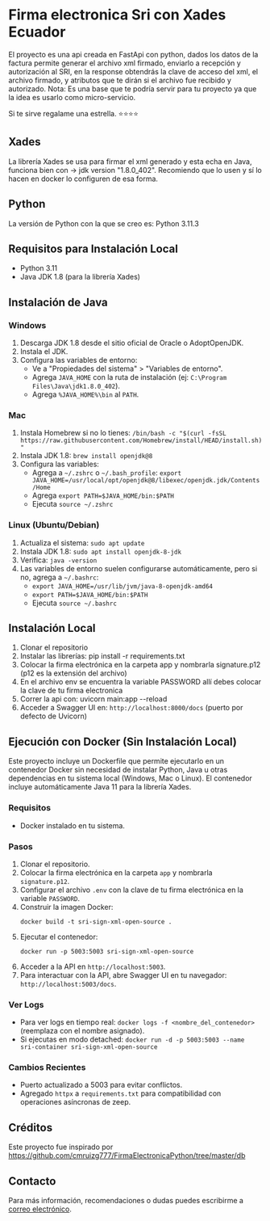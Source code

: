 # Firma electronica Sri con Xades Ecuador

El proyecto es una api creada en FastApi con python, dados los datos de la factura permite generar el archivo xml firmado, enviarlo a recepción y autorización al SRI, en la response obtendrás la clave de acceso del xml, el archivo firmado, y atributos que te dirán si el archivo fue recibido y autorizado. Nota: Es una base que te podría servir para tu proyecto ya que la idea es usarlo como micro-servicio.

Si te sirve regalame una estrella. ⭐️⭐️⭐️⭐️

## Xades
La librería Xades se usa para firmar el xml generado y esta echa en Java, funciona bien con -> jdk version "1.8.0_402". Recomiendo que lo usen y sí lo hacen en docker lo configuren de esa forma.

## Python
La versión de Python con la que se creo es: Python 3.11.3

## Requisitos para Instalación Local

- Python 3.11
- Java JDK 1.8 (para la librería Xades)

## Instalación de Java

### Windows
1. Descarga JDK 1.8 desde el sitio oficial de Oracle o AdoptOpenJDK.
2. Instala el JDK.
3. Configura las variables de entorno:
   - Ve a "Propiedades del sistema" > "Variables de entorno".
   - Agrega `JAVA_HOME` con la ruta de instalación (ej: `C:\Program Files\Java\jdk1.8.0_402`).
   - Agrega `%JAVA_HOME%\bin` al `PATH`.

### Mac
1. Instala Homebrew si no lo tienes: `/bin/bash -c "$(curl -fsSL https://raw.githubusercontent.com/Homebrew/install/HEAD/install.sh)"`
2. Instala JDK 1.8: `brew install openjdk@8`
3. Configura las variables:
   - Agrega a `~/.zshrc` o `~/.bash_profile`: `export JAVA_HOME=/usr/local/opt/openjdk@8/libexec/openjdk.jdk/Contents/Home`
   - Agrega `export PATH=$JAVA_HOME/bin:$PATH`
   - Ejecuta `source ~/.zshrc`

### Linux (Ubuntu/Debian)
1. Actualiza el sistema: `sudo apt update`
2. Instala JDK 1.8: `sudo apt install openjdk-8-jdk`
3. Verifica: `java -version`
4. Las variables de entorno suelen configurarse automáticamente, pero si no, agrega a `~/.bashrc`:
   - `export JAVA_HOME=/usr/lib/jvm/java-8-openjdk-amd64`
   - `export PATH=$JAVA_HOME/bin:$PATH`
   - Ejecuta `source ~/.bashrc`

## Instalación Local

1. Clonar el repositorio
2. Instalar las librerías: pip install -r requirements.txt
3. Colocar la firma electrónica en la carpeta app y nombrarla signature.p12 (p12 es la extensión del archivo)
4. En el archivo env se encuentra la variable PASSWORD allí debes colocar la clave de tu firma electronica
5. Correr la api con: uvicorn main:app --reload
6. Acceder a Swagger UI en: `http://localhost:8000/docs` (puerto por defecto de Uvicorn)

## Ejecución con Docker (Sin Instalación Local)

Este proyecto incluye un Dockerfile que permite ejecutarlo en un contenedor Docker sin necesidad de instalar Python, Java u otras dependencias en tu sistema local (Windows, Mac o Linux). El contenedor incluye automáticamente Java 11 para la librería Xades.

### Requisitos
- Docker instalado en tu sistema.

### Pasos
1. Clonar el repositorio.
2. Colocar la firma electrónica en la carpeta `app` y nombrarla `signature.p12`.
3. Configurar el archivo `.env` con la clave de tu firma electrónica en la variable `PASSWORD`.
4. Construir la imagen Docker:
   ```
   docker build -t sri-sign-xml-open-source .
   ```
5. Ejecutar el contenedor:
   ```
   docker run -p 5003:5003 sri-sign-xml-open-source
   ```
6. Acceder a la API en `http://localhost:5003`.
7. Para interactuar con la API, abre Swagger UI en tu navegador: `http://localhost:5003/docs`.

### Ver Logs
- Para ver logs en tiempo real: `docker logs -f <nombre_del_contenedor>` (reemplaza con el nombre asignado).
- Si ejecutas en modo detached: `docker run -d -p 5003:5003 --name sri-container sri-sign-xml-open-source`

### Cambios Recientes
- Puerto actualizado a 5003 para evitar conflictos.
- Agregado `httpx` a `requirements.txt` para compatibilidad con operaciones asíncronas de zeep.

## Créditos

Este proyecto fue inspirado por https://github.com/cmruizg777/FirmaElectronicaPython/tree/master/db

## Contacto

Para más información, recomendaciones o dudas puedes escribirme a [correo electrónico](mailto:omar.guanoluisa25@gmail.com).
